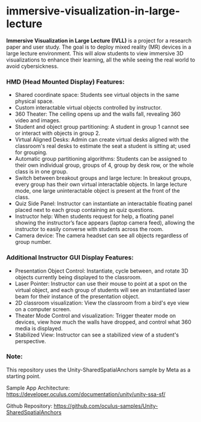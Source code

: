 # immersive-visualization-in-large-lecture

**Immersive Visualization in Large Lecture (IVLL)** is a project for a research paper and user study. The goal is to deploy mixed reality (MR) devices in a large lecture environment. This will alow students to view immersive 3D visualizations to enhance their learning, all the while seeing the real world to avoid cybersickness.

### HMD (Head Mounted Display) Features:
- Shared coordinate space: Students see virtual objects in the same physical space.
- Custom interactable virtual objects controlled by instructor.
- 360 Theater: The ceiling opens up and the walls fall, revealing 360 video and images.
- Student and object group partitioning: A student in group 1 cannot see or interact with objects in group 2.
- Virtual Aligned Desks: Admin can create virtual desks aligned with the classroom's real desks to estimate the seat a student is sitting at; used for grouping.
- Automatic group partitioning algorithms: Students can be assigned to their own individual group, groups of 4, group by desk row, or the whole class is in one group.
- Switch between breakout groups and large lecture: In breakout groups, every group has their own virtual interactable objects. In large lecture mode, one large uninteractable object is present at the front of the class.
- Quiz Side Panel: Instructor can instantiate an interactable floating panel placed next to each group containing an quiz questions. 
- Instructor help: When students request for help, a floating panel showing the instructor’s face appears (laptop camera feed), allowing the instructor to easily converse with students across the room.
- Camera device: The camera headset can see all objects regardless of group number.

### Additional Instructor GUI Display Features:
- Presentation Object Control: Instantiate, cycle between, and rotate 3D objects currently being displayed to the classroom.
- Laser Pointer: Instructor can use their mouse to point at a spot on the virtual object, and each group of students will see an instantiated laser beam for their instance of the presentation object.
- 2D classroom visualization: View the classroom from a bird's eye view on a computer screen.
- Theater Mode Control and visualization: Trigger theater mode on devices, view how much the walls have dropped, and control what 360 media is displayed.
- Stabilized View: Instructor can see a stabilized view of a student's perspective.


### Note:

This repository uses the Unity-SharedSpatialAnchors sample by Meta as a starting point.

Sample App Architecture: https://developer.oculus.com/documentation/unity/unity-ssa-sf/

Github Repository: https://github.com/oculus-samples/Unity-SharedSpatialAnchors

